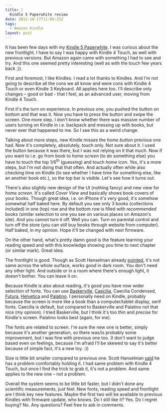 ```yaml
---
title: |
  Kindle 5 Paperwhite review
date: 2012-10-17T11:04:25Z
tags:
  - Amazon Kindle
layout: post
---
```

It has been few days with my [Kindle 5 Paperwhite][1]. I was curious about the new frontlight. I have to say I was happy with Kindle 4 Touch, as well with previous versions. But Amazon again came with something I had to see and try. And this one seemed pretty interesting (well as with the touch few years back ;)).

First and foremost, I like Kindles. I read a lot thanks to Kindles. And I'm not going to describe all the cons we all know and were cons with Kindle 4 Touch or even Kindle 3 Keyboard. All applies here too. I'll describe only changes – good or bad - that I feel, as an advanced user, moving from Kindle 4 Touch.

First it's the turn on experience. In previous one, you pushed the button on bottom and that was it. Now you have to press the button and swipe the screen. One more step. I don't know whether there was massive number of users turning on Kindle in i.e. backpack and messing up with books, but never ever that happened to me. So I see this as a weird change.

Talking about more steps, new Kindle misses the _home button_ previous one had. Now it's completely, absolutely, touch only. Not sure about it. I used the button because it was there, but I was not relying on it that much. Now if you want to i.e. go from book to _home screen_ (to do something else) you have to touch the top 1/6<sup>th</sup> (guessing) and touch _home icon_. Yes, it's a more steps, but I'm not doing that that often. And actually often while also checking time on Kindle (to see whether I have time for something else, like an another book etc.), so the top bar is visible. Let's see how it turns out.

There's also slightly new design of the UI (nothing fancy) and new view for _home screen_. It's called _Cover View_ and basically shows book covers of your books. Though great idea, i.e. on iPhone it's very good, it's somehow somewhat half baked here. By default you see only 3 books (collections included) in one (top) row and the bottom row is filled with _recommended_ books (similar selection to one you see on various places on Amazon's site). And you cannot turn it off. Well you can. Turn on parental control and turn off the store (you can still buy books through website from computer). Half baked, in my opinion. Hope it'll be changed with next firmware.

On the other hand, what's pretty damn good is the feature learning your reading speed and with this knowledge showing you time to next chapter (or similar mark). Great idea.

The frontlight is good. Though as Scott Hanselman already [pointed][2], it's not same across the whole surface, works good in dark room. You don't need any other light. And outside or in a room where there's enough light, it doesn't bother. You can leave it on.

Because Kindle is also about reading, it's good you have now wider selection of fonts. You can use [Baskerville][3], [Caecilia][4], Caecilia Condensed, [Futura][5], [Helvetica][6] and [Palatino][7]. I personally need on Kindle, probably because the screen is more like a book than a computer/tablet display, serif fonts. Caecilia is default, but compared to Baskerville and Palatino not that nice (my opinion). I tried Baskerville, but I think it's too _thin_ and _precise_ for Kindle's screen. Palatino looks best (again, for me).

The fonts are related to screen. I'm sure the new one is better, simply because it's another generation, so there was/is probably some improvement, but I was fine with previous one too. (I don't want to judge based even on feelings, because I'm afraid I'll be skewed to say it's better because of simple fact, it's a new toy. :))

Size is little bit smaller compared to previous one. Scott Hanselman [said][8] he has a problem comfortably holding it. I had same problem with Kindle 4 Touch, but once I find the trick to grab it, it's not a problem. And same applies to the new one – not a problem.

Overall the system seems to be little bit faster, but I didn't done any scientific measurements, just feel. New fonts, reading speed and frontlight are I think key new features. Maybe the first two will be available to previous Kindles with firmware update, who knows. Do I still like it? Yes. Do I regret buying? No. Any questions? Feel free to ask in comments.

[1]: http://www.amazon.com/Kindle-Paperwhite-Touch-light/dp/B007OZNZG0
[2]: http://www.hanselman.com/blog/AmazonKindlePaperwhite3GWiFiReview.aspx
[3]: http://en.wikipedia.org/wiki/Baskerville
[4]: http://www.myfonts.com/fonts/linotype/pmn-caecilia/
[5]: http://en.wikipedia.org/wiki/Futura_(typeface)
[6]: http://en.wikipedia.org/wiki/Helvetica
[7]: http://en.wikipedia.org/wiki/Palatino
[8]: http://www.hanselman.com/blog/AmazonKindlePaperwhite3GWiFiReview.aspx